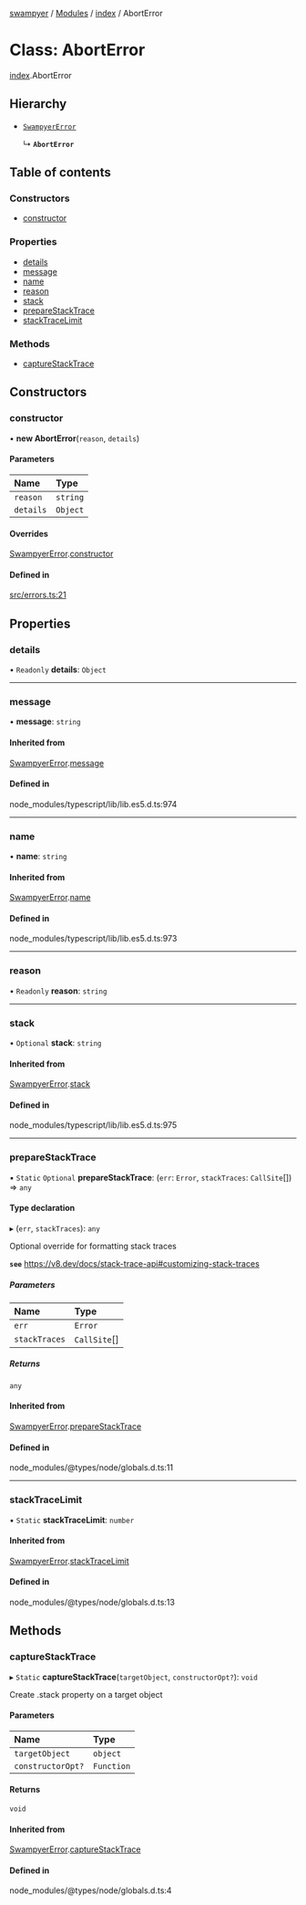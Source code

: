 [swampyer](../README.md) / [Modules](../modules.md) / [index](../modules/index.md) / AbortError

# Class: AbortError

[index](../modules/index.md).AbortError

## Hierarchy

- [`SwampyerError`](index.SwampyerError.md)

  ↳ **`AbortError`**

## Table of contents

### Constructors

- [constructor](index.AbortError.md#constructor)

### Properties

- [details](index.AbortError.md#details)
- [message](index.AbortError.md#message)
- [name](index.AbortError.md#name)
- [reason](index.AbortError.md#reason)
- [stack](index.AbortError.md#stack)
- [prepareStackTrace](index.AbortError.md#preparestacktrace)
- [stackTraceLimit](index.AbortError.md#stacktracelimit)

### Methods

- [captureStackTrace](index.AbortError.md#capturestacktrace)

## Constructors

### constructor

• **new AbortError**(`reason`, `details`)

#### Parameters

| Name | Type |
| :------ | :------ |
| `reason` | `string` |
| `details` | `Object` |

#### Overrides

[SwampyerError](index.SwampyerError.md).[constructor](index.SwampyerError.md#constructor)

#### Defined in

[src/errors.ts:21](https://github.com/zaberSatnam/js-swampyer/blob/51c14e1/src/errors.ts#L21)

## Properties

### details

• `Readonly` **details**: `Object`

___

### message

• **message**: `string`

#### Inherited from

[SwampyerError](index.SwampyerError.md).[message](index.SwampyerError.md#message)

#### Defined in

node_modules/typescript/lib/lib.es5.d.ts:974

___

### name

• **name**: `string`

#### Inherited from

[SwampyerError](index.SwampyerError.md).[name](index.SwampyerError.md#name)

#### Defined in

node_modules/typescript/lib/lib.es5.d.ts:973

___

### reason

• `Readonly` **reason**: `string`

___

### stack

• `Optional` **stack**: `string`

#### Inherited from

[SwampyerError](index.SwampyerError.md).[stack](index.SwampyerError.md#stack)

#### Defined in

node_modules/typescript/lib/lib.es5.d.ts:975

___

### prepareStackTrace

▪ `Static` `Optional` **prepareStackTrace**: (`err`: `Error`, `stackTraces`: `CallSite`[]) => `any`

#### Type declaration

▸ (`err`, `stackTraces`): `any`

Optional override for formatting stack traces

**`see`** https://v8.dev/docs/stack-trace-api#customizing-stack-traces

##### Parameters

| Name | Type |
| :------ | :------ |
| `err` | `Error` |
| `stackTraces` | `CallSite`[] |

##### Returns

`any`

#### Inherited from

[SwampyerError](index.SwampyerError.md).[prepareStackTrace](index.SwampyerError.md#preparestacktrace)

#### Defined in

node_modules/@types/node/globals.d.ts:11

___

### stackTraceLimit

▪ `Static` **stackTraceLimit**: `number`

#### Inherited from

[SwampyerError](index.SwampyerError.md).[stackTraceLimit](index.SwampyerError.md#stacktracelimit)

#### Defined in

node_modules/@types/node/globals.d.ts:13

## Methods

### captureStackTrace

▸ `Static` **captureStackTrace**(`targetObject`, `constructorOpt?`): `void`

Create .stack property on a target object

#### Parameters

| Name | Type |
| :------ | :------ |
| `targetObject` | `object` |
| `constructorOpt?` | `Function` |

#### Returns

`void`

#### Inherited from

[SwampyerError](index.SwampyerError.md).[captureStackTrace](index.SwampyerError.md#capturestacktrace)

#### Defined in

node_modules/@types/node/globals.d.ts:4

